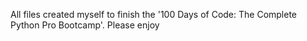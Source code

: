 All files created myself to finish the '100 Days of Code: The Complete Python Pro Bootcamp'. Please enjoy
